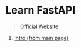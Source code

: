# Learn FastAPI

> [Official Website](https://fastapi.tiangolo.com/)

1. [Intro (from main page)](./intro/)